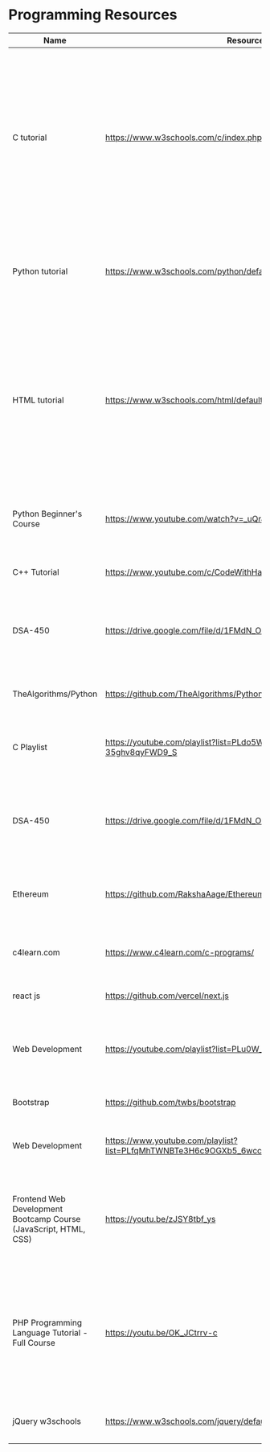 # Programming Resources
Name|Resource Link|Information
------ | ------- | --------------
|<img width=200/>|<img width=200/>|<img width=500/>
C tutorial |https://www.w3schools.com/c/index.php | The course is self-paced with text based modules, practical interactive examples and exercises to check your understanding as you progress. Complete the modules and the final certification exam to get the w3schools certification.
Python tutorial | https://www.w3schools.com/python/default.asp | Lorem ipsum dolor sit amet, consectetur adipiscing elit, sed do eiusmod tempor incididunt ut labore et dolore magna aliqua. 
HTML tutorial | https://www.w3schools.com/html/default.asp | Lorem ipsum dolor sit amet, consectetur adipiscing elit, sed do eiusmod tempor incididunt ut labore et dolore magna aliqua. Ut enim ad minim veniam, quis nostrud exercitation ullamco laboris nisi ut aliquip ex ea commodo consequat
Python Beginner's Course | https://www.youtube.com/watch?v=_uQrJ0TkZlc | great explaination with pratical examples from start. Sufficient for absolute beginners.
C++ Tutorial | https://www.youtube.com/c/CodeWithHarry/playlists | Playlist of C++ programming language.
DSA-450 | https://drive.google.com/file/d/1FMdN_OCfOI0iAeDlqswCiC2DZzD4nPsb/view | DSA-450 is interview questions sheet for DSA created by Love Babbar-youtuber,Ex-Microsoft,Ex-Amazon.
TheAlgorithms/Python | https://github.com/TheAlgorithms/Python/issues | In this repo we have to see all Algorithum in python. 
C Playlist | https://youtube.com/playlist?list=PLdo5W4Nhv31a8UcMN9-35ghv8qyFWD9_S | The playlist that covers C language from A to Z. The various topics are coverd with proper depth
DSA-450 | https://drive.google.com/file/d/1FMdN_OCfOI0iAeDlqswCiC2DZzD4nPsb/view | DSA-450 is interview questions sheet for DSA created by Love Babbar-youtuber,Ex-Microsoft,Ex-Amazon.
Ethereum | https://github.com/RakshaAage/Ethereum  | A Ethereum-Blockchain website along with smart contract programs. 
c4learn.com|https://www.c4learn.com/c-programs/| This website gives the beginner to solve many more problems .
react js | https://github.com/vercel/next.js | react-js repo very usefull for coders
Web Development | https://youtube.com/playlist?list=PLu0W_9lII9agiCUZYRsvtGTXdxkzPyItg | This is a perfect resource for anyone who wants to learn web development in HTML, CSS & JS.
Bootstrap | https://github.com/twbs/bootstrap | Best Web design framework for web developers.
Web Development | https://www.youtube.com/playlist?list=PLfqMhTWNBTe3H6c9OGXb5_6wcc1Mca52n | This playlist has all the required information for learning web development.
Frontend Web Development Bootcamp Course (JavaScript, HTML, CSS) | https://youtu.be/zJSY8tbf_ys |In this massive course, you will go from no coding experience to having the essential skills of a frontend web developer.
PHP Programming Language Tutorial - Full Course | https://youtu.be/OK_JCtrrv-c | Learn the PHP programming language in this full course / tutorial. The course is designed for new programmers, and will introduce common programming topics using the PHP language.
jQuery w3schools | https://www.w3schools.com/jquery/default.asp | This course covers all basic to advanced topics of jQuery.
